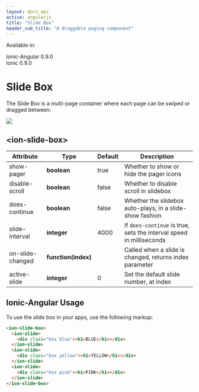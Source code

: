 ```yaml
---
layout: docs_api
active: angularjs
title: "Slide Box"
header_sub_title: "A draggable paging component"
---
```


Available in:
<div class="label label-danger">Ionic-Angular 0.9.0</div>
<div class="label label-primary">Ionic 0.9.0</div>

Slide Box
===


The Slide Box is a multi-page container where each page can be swiped or dragged between:

<img src="http://ionicframework.com.s3.amazonaws.com/docs/controllers/slideBox.gif">

## \<ion-slide-box\>

<table class="table">
  <thead>
    <tr>
      <th>Attribute</th>
      <th>Type</th>
      <th>Default</th>
      <th>Description</th>
    </tr>
  </thead>
  <tbody>
    <tr>
      <td>show-pager</td>
      <td><b>boolean</b></td>
      <td>true</td>
      <td>Whether to show or hide the pager icons</td>
    </tr>
    <tr>
      <td>disable-scroll</td>
      <td><b>boolean</b></td>
      <td>false</td>
      <td>Whether to disable scroll in slidebox</td>
    </tr>
    <tr>
      <td>does-continue</td>
      <td><b>boolean</b></td>
      <td>false</td>
      <td>Whether the slidebox auto-plays, in a slide-show fashion</td>
    </tr>
    <tr>
      <td>slide-interval</td>
      <td><b>integer</b></td>
      <td>4000</td>
      <td>If <code>does-continue</code> is true, sets the interval speed in milliseconds</td>
    </tr>
    <tr>
      <td>on-slide-changed</td>
      <td><b>function(index)</b></td>
      <td></td>
      <td>Called when a slide is changed, returns index parameter</td>
    </tr>
    <tr>
      <td>active-slide</td>
      <td><b>integer</b></td>
      <td>0</td>
      <td>Set the default slide number, at index</td>
    </tr>
  </tbody>
</table>

## Ionic-Angular Usage

To use the slide box in your apps, use the following markup:

```html
<ion-slide-box>
  <ion-slide>
    <div class="box blue"><h1>BLUE</h1></div>
  </ion-slide>
  <ion-slide>
    <div class="box yellow"><h1>YELLOW</h1></div>
  </ion-slide>
  <ion-slide>
    <div class="box pink"><h1>PINK</h1></div>
  </ion-slide>
</ion-slide-box>
```
